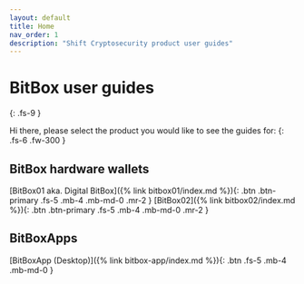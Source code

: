 ```yaml
---
layout: default
title: Home
nav_order: 1
description: "Shift Cryptosecurity product user guides"
---
```


# BitBox user guides
{: .fs-9 }

Hi there, please select the product you would like to see the guides for:
{: .fs-6 .fw-300 }

## BitBox hardware wallets
[BitBox01 aka. Digital BitBox]({% link bitbox01/index.md %}){: .btn .btn-primary .fs-5 .mb-4 .mb-md-0 .mr-2 }
[BitBox02]({% link bitbox02/index.md %}){: .btn .btn-primary .fs-5 .mb-4 .mb-md-0 .mr-2 }


## BitBoxApps
[BitBoxApp (Desktop)]({% link bitbox-app/index.md %}){: .btn .fs-5 .mb-4 .mb-md-0 }
